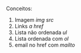 Conceitos:
1. Imagem *img src*
2. Links *a href*
3. Lista não ordenada *ul*
4. Lista ordenada com *ol*
5. email no href com *mailto*
